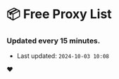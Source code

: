 # :package: Free Proxy List
### Updated every 15 minutes.

- Last updated: `2024-10-03 10:08`

:heart:
